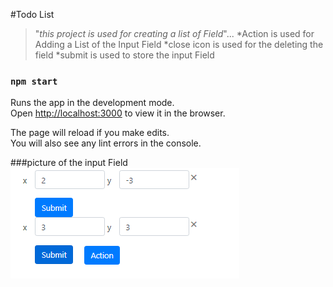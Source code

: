 #Todo List
>"_this project is used for creating a list of Field_"...
 *Action is used for Adding a List of the Input Field
 *close icon is used for the deleting the field
 *submit is used to store the input Field 
### `npm start`
Runs the app in the development mode.<br />
Open [http://localhost:3000](http://localhost:3000) to view it in the browser.

The page will reload if you make edits.<br />
You will also see any lint errors in the console.
 
 ###picture of the input Field
 ![formlist](./Capture.PNG)